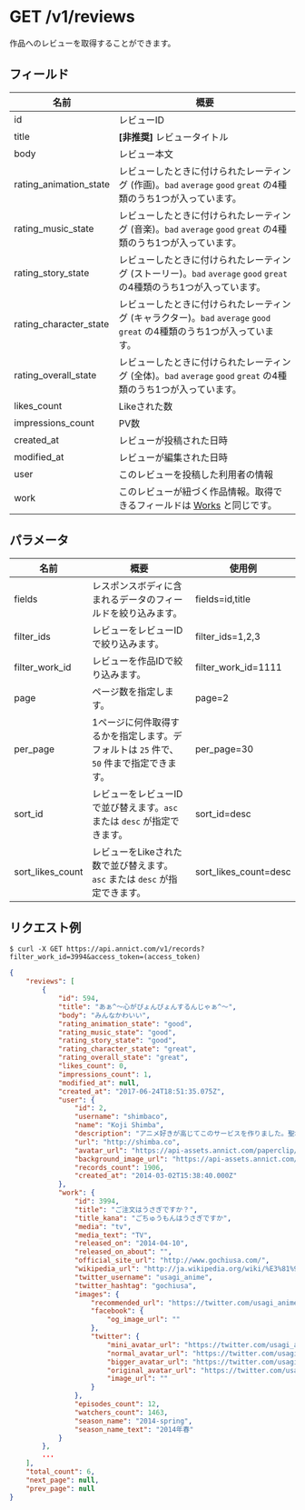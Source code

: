 # GET /v1/reviews

作品へのレビューを取得することができます。

## フィールド

| 名前 | 概要 |
| --- | --- |
| id | レビューID |
| title | **[非推奨]** レビュータイトル |
| body | レビュー本文 |
| rating_animation_state | レビューしたときに付けられたレーティング (作画)。`bad` `average` `good` `great` の4種類のうち1つが入っています。 |
| rating_music_state | レビューしたときに付けられたレーティング (音楽)。`bad` `average` `good` `great` の4種類のうち1つが入っています。 |
| rating_story_state | レビューしたときに付けられたレーティング (ストーリー)。`bad` `average` `good` `great` の4種類のうち1つが入っています。 |
| rating_character_state | レビューしたときに付けられたレーティング (キャラクター)。`bad` `average` `good` `great` の4種類のうち1つが入っています。 |
| rating_overall_state | レビューしたときに付けられたレーティング (全体)。`bad` `average` `good` `great` の4種類のうち1つが入っています。 |
| likes_count | Likeされた数 |
| impressions_count | PV数 |
| created_at | レビューが投稿された日時 |
| modified_at | レビューが編集された日時 |
| user | このレビューを投稿した利用者の情報 |
| work | このレビューが紐づく作品情報。取得できるフィールドは [Works](works.md) と同じです。 |

## パラメータ

| 名前 | 概要 | 使用例 |
| --- | --- | --- |
| fields | レスポンスボディに含まれるデータのフィールドを絞り込みます。 | fields=id,title |
| filter_ids | レビューをレビューIDで絞り込みます。 | filter_ids=1,2,3 |
| filter_work_id | レビューを作品IDで絞り込みます。 | filter_work_id=1111 |
| page | ページ数を指定します。 | page=2 |
| per_page | 1ページに何件取得するかを指定します。デフォルトは `25` 件で、`50` 件まで指定できます。 | per_page=30 |
| sort_id | レビューをレビューIDで並び替えます。`asc` または `desc` が指定できます。 | sort_id=desc |
| sort_likes_count | レビューをLikeされた数で並び替えます。`asc` または `desc` が指定できます。 | sort_likes_count=desc |


## リクエスト例

```
$ curl -X GET https://api.annict.com/v1/records?filter_work_id=3994&access_token=(access_token)
```

```json
{
    "reviews": [
        {
            "id": 594,
            "title": "あぁ^～心がぴょんぴょんするんじゃぁ^～",
            "body": "みんなかわいい",
            "rating_animation_state": "good",
            "rating_music_state": "good",
            "rating_story_state": "good",
            "rating_character_state": "great",
            "rating_overall_state": "great",
            "likes_count": 0,
            "impressions_count": 1,
            "modified_at": null,
            "created_at": "2017-06-24T18:51:35.075Z",
            "user": {
                "id": 2,
                "username": "shimbaco",
                "name": "Koji Shimba",
                "description": "アニメ好きが高じてこのサービスを作りました。聖地巡礼を年に数回しています。",
                "url": "http://shimba.co",
                "avatar_url": "https://api-assets.annict.com/paperclip/profiles/1/tombo_avatars/master/d8af7adc8122c96ba7639218fd8b5ede332d42f2.jpg?1431357292",
                "background_image_url": "https://api-assets.annict.com/paperclip/profiles/1/tombo_background_images/master/ee15d577fb2f2d61bdaf700cfab894b286a5762d.jpg?1486753229",
                "records_count": 1906,
                "created_at": "2014-03-02T15:38:40.000Z"
            },
            "work": {
                "id": 3994,
                "title": "ご注文はうさぎですか？",
                "title_kana": "ごちゅうもんはうさぎですか",
                "media": "tv",
                "media_text": "TV",
                "released_on": "2014-04-10",
                "released_on_about": "",
                "official_site_url": "http://www.gochiusa.com/",
                "wikipedia_url": "http://ja.wikipedia.org/wiki/%E3%81%94%E6%B3%A8%E6%96%87%E3%81%AF%E3%81%86%E3%81%95%E3%81%8E%E3%81%A7%E3%81%99%E3%81%8B%3F#.E3.83.86.E3.83.AC.E3.83.93.E3.82.A2.E3.83.8B.E3.83.A1",
                "twitter_username": "usagi_anime",
                "twitter_hashtag": "gochiusa",
                "images": {
                    "recommended_url": "https://twitter.com/usagi_anime/profile_image?size=bigger",
                    "facebook": {
                        "og_image_url": ""
                    },
                    "twitter": {
                        "mini_avatar_url": "https://twitter.com/usagi_anime/profile_image?size=mini",
                        "normal_avatar_url": "https://twitter.com/usagi_anime/profile_image?size=normal",
                        "bigger_avatar_url": "https://twitter.com/usagi_anime/profile_image?size=bigger",
                        "original_avatar_url": "https://twitter.com/usagi_anime/profile_image?size=original",
                        "image_url": ""
                    }
                },
                "episodes_count": 12,
                "watchers_count": 1463,
                "season_name": "2014-spring",
                "season_name_text": "2014年春"
            }
        },
        ...
    ],
    "total_count": 6,
    "next_page": null,
    "prev_page": null
}
```
